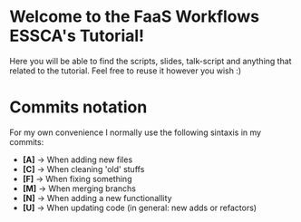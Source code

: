 # Welcome to the FaaS Workflows ESSCA's Tutorial!

Here you will be able to find the scripts, slides, talk-script and anything that related to the tutorial.
Feel free to reuse it however you wish :)

# Commits notation

For my own convenience I normally use the following sintaxis in my commits:

- **[A]** -> When adding new files
- **[C]** -> When cleaning 'old' stuffs
- **[F]** -> When fixing something
- **[M]** -> When merging branchs
- **[N]** -> When adding a new functionallity
- **[U]** -> When updating code (in general: new adds or refactors)


